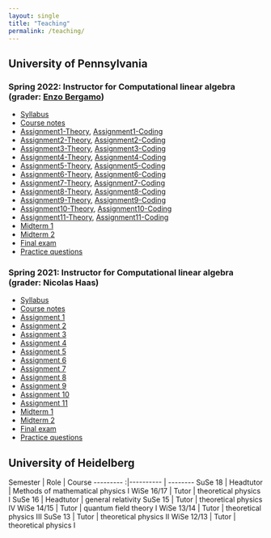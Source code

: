 ```yaml
---
layout: single
title: "Teaching"
permalink: /teaching/
---
```


<!--{% include toc title = "Teaching at the"%}-->

## University of Pennsylvania

### Spring 2022: Instructor for Computational linear algebra (grader: [Enzo Bergamo](https://www.enzobergamo.com/))

* [Syllabus](/2022/Syllabus.pdf)
* [Course notes](/2022/ComputationalLinearAlgebra-2022.pdf)
* [Assignment1-Theory](/2022/Assignment1-Theory.pdf), [Assignment1-Coding](/2022/Assignment1-Coding.pdf)
* [Assignment2-Theory](/2022/Assignment2-Theory.pdf), [Assignment2-Coding](/2022/Assignment2-Coding.pdf)
* [Assignment3-Theory](/2022/Assignment3-Theory.pdf), [Assignment3-Coding](/2022/Assignment3-Coding.pdf)
* [Assignment4-Theory](/2022/Assignment4-Theory.pdf), [Assignment4-Coding](/2022/Assignment4-Coding.pdf)
* [Assignment5-Theory](/2022/Assignment5-Theory.pdf), [Assignment5-Coding](/2022/Assignment5-Coding.pdf)
* [Assignment6-Theory](/2022/Assignment6-Theory.pdf), [Assignment6-Coding](/2022/Assignment6-Coding.pdf)
* [Assignment7-Theory](/2022/Assignment7-Theory.pdf), [Assignment7-Coding](/2022/Assignment7-Coding.pdf)
* [Assignment8-Theory](/2022/Assignment8-Theory.pdf), [Assignment8-Coding](/2022/Assignment8-Coding.pdf)
* [Assignment9-Theory](/2022/Assignment9-Theory.pdf), [Assignment9-Coding](/2022/Assignment9-Coding.pdf)
* [Assignment10-Theory](/2022/Assignment10-Theory.pdf), [Assignment10-Coding](/2022/Assignment10-Coding.pdf)
* [Assignment11-Theory](/2022/Assignment11-Theory.pdf), [Assignment11-Coding](/2022/Assignment11-Coding.pdf)
* [Midterm 1](/2022/Midterm1.pdf)
* [Midterm 2](/2022/Midterm2.pdf)
* [Final exam](/2022/FinalExam.pdf)
* [Practice questions](/2022/Practice.pdf)

### Spring 2021: Instructor for Computational linear algebra (grader: Nicolas Haas)

* [Syllabus](/2021/Syllabus.pdf)
* [Course notes](/2021/ComputationalLinearAlgebra-2021.pdf)
* [Assignment 1](/2021/Assignment1.pdf)
* [Assignment 2](/2021/Assignment2.pdf)
* [Assignment 3](/2021/Assignment3.pdf)
* [Assignment 4](/2021/Assignment4.pdf)
* [Assignment 5](/2021/Assignment5.pdf)
* [Assignment 6](/2021/Assignment6.pdf)
* [Assignment 7](/2021/Assignment7.pdf)
* [Assignment 8](/2021/Assignment8.pdf)
* [Assignment 9](/2021/Assignment9.pdf)
* [Assignment 10](/2021/Assignment10.pdf)
* [Assignment 11](/2021/Assignment11.pdf)
* [Midterm 1](/2021/Midterm1.pdf)
* [Midterm 2](/2021/Midterm2.pdf)
* [Final exam](/2021/FinalExam.pdf)
* [Practice questions](/2021/PracticeAndSchedule.pdf)


## University of Heidelberg

 Semester | Role | Course
---------    :|---------- | --------
   SuSe 18    | Headtutor | Methods of mathematical physics I
   WiSe 16/17 | Tutor     | theoretical physics I
   SuSe 16    | Headtutor | general relativity
   SuSe 15    | Tutor     | theoretical physics IV
   WiSe 14/15 | Tutor     | quantum field theory I
   WiSe 13/14 | Tutor     | theoretical physics III
   SuSe 13    | Tutor     | theoretical physics II
   WiSe 12/13 | Tutor     | theoretical physics I
 
